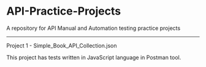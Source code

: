 # API-Practice-Projects
A repository for API Manual and Automation testing practice projects
______________________________________________________________________________________________________________________________
Project 1 -  Simple_Book_API_Collection.json
 
 This project has tests written in JavaScript language in Postman tool.
